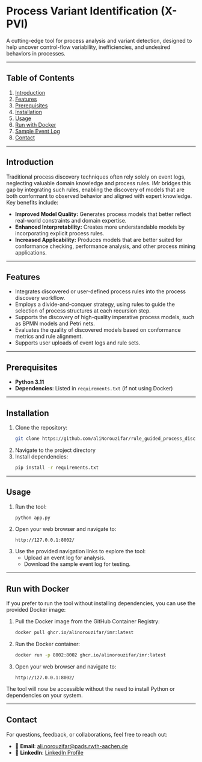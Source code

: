 
# **Process Variant Identification (X-PVI)**
A cutting-edge tool for process analysis and variant detection, designed to help uncover control-flow variability, inefficiencies, and undesired behaviors in processes.

---

## **Table of Contents**
1. [Introduction](#introduction)
2. [Features](#features)
3. [Prerequisites](#prerequisites)
4. [Installation](#installation)
5. [Usage](#usage)
6. [Run with Docker](#run-with-docker)
7. [Sample Event Log](#sample-event-log)
8. [Contact](#contact)

---
## **Introduction**

Traditional process discovery techniques often rely solely on event logs, neglecting valuable domain knowledge and process rules. IMr bridges this gap by integrating such rules, enabling the discovery of models that are both conformant to observed behavior and aligned with expert knowledge. Key benefits include:

*   **Improved Model Quality:** Generates process models that better reflect real-world constraints and domain expertise.
*   **Enhanced Interpretability:** Creates more understandable models by incorporating explicit process rules.
*   **Increased Applicability:** Produces models that are better suited for conformance checking, performance analysis, and other process mining applications.

---

## **Features**

*   Integrates discovered or user-defined process rules into the process discovery workflow.
*   Employs a divide-and-conquer strategy, using rules to guide the selection of process structures at each recursion step.
*   Supports the discovery of high-quality imperative process models, such as BPMN models and Petri nets.
*   Evaluates the quality of discovered models based on conformance metrics and rule alignment.
*   Supports user uploads of event logs and rule sets.

---

## **Prerequisites**
- **Python 3.11**
- **Dependencies**: Listed in `requirements.txt` (if not using Docker)

---

## **Installation**
1. Clone the repository:
   ```bash
   git clone https://github.com/aliNorouzifar/rule_guided_process_discovery
   ```
2. Navigate to the project directory
3. Install dependencies:
   ```bash
   pip install -r requirements.txt
   ```

---

## **Usage**
1. Run the tool:
   ```bash
   python app.py
   ```
2. Open your web browser and navigate to:
   ```
   http://127.0.0.1:8002/
   ```
3. Use the provided navigation links to explore the tool:
   - Upload an event log for analysis.
   - Download the sample event log for testing.

---

## **Run with Docker**
If you prefer to run the tool without installing dependencies, you can use the provided Docker image:

1. Pull the Docker image from the GitHub Container Registry:
   ```bash
   docker pull ghcr.io/alinorouzifar/imr:latest
   ```

2. Run the Docker container:
   ```bash
   docker run -p 8002:8002 ghcr.io/alinorouzifar/imr:latest
   ```

3. Open your web browser and navigate to:
   ```
   http://127.0.0.1:8002/
   ```

The tool will now be accessible without the need to install Python or dependencies on your system.

---

## **Contact**
For questions, feedback, or collaborations, feel free to reach out:

- 📧 **Email**: [ali.norouzifar@pads.rwth-aachen.de](mailto:ali.norouzifar@pads.rwth-aachen.de)
- 💼 **LinkedIn**: [LinkedIn Profile](https://www.linkedin.com/in/ali-norouzifar/)
